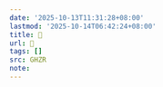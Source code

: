 ```yaml
---
date: '2025-10-13T11:31:28+08:00'
lastmod: '2025-10-14T06:42:24+08:00'
title: 󰩦
url: 󰩦
tags: []
src: GHZR
note:
---
```

